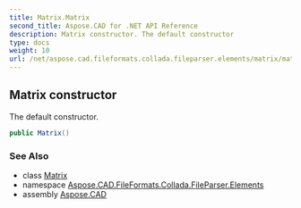 ```yaml
---
title: Matrix.Matrix
second_title: Aspose.CAD for .NET API Reference
description: Matrix constructor. The default constructor
type: docs
weight: 10
url: /net/aspose.cad.fileformats.collada.fileparser.elements/matrix/matrix/
---
```

## Matrix constructor

The default constructor.

```csharp
public Matrix()
```

### See Also

* class [Matrix](../)
* namespace [Aspose.CAD.FileFormats.Collada.FileParser.Elements](../../matrix/)
* assembly [Aspose.CAD](../../../)


